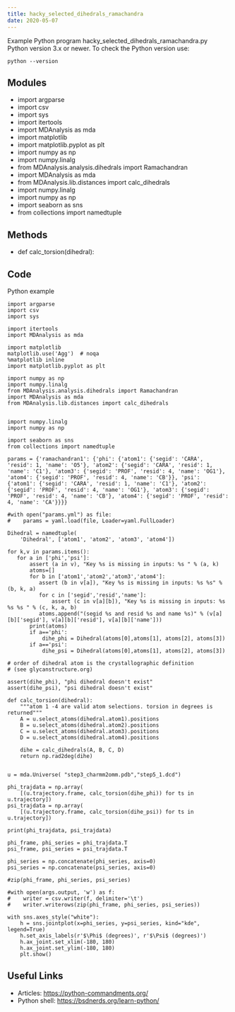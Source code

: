 ```yaml
---
title: hacky_selected_dihedrals_ramachandra
date: 2020-05-07
---
```

Example Python program hacky_selected_dihedrals_ramachandra.py
Python version 3.x or newer.
To check the Python version use:

    python --version

## Modules

* import argparse
* import csv
* import sys
* import itertools
* import MDAnalysis as mda
* import matplotlib
* import matplotlib.pyplot as plt
* import numpy as np
* import numpy.linalg
* from MDAnalysis.analysis.dihedrals import Ramachandran
* import MDAnalysis as mda
* from MDAnalysis.lib.distances import calc_dihedrals
* import numpy.linalg
* import numpy as np
* import seaborn as sns
* from collections import namedtuple

## Methods

* def calc_torsion(dihedral):

## Code

Python example

    
    import argparse
    import csv
    import sys
    
    import itertools
    import MDAnalysis as mda
    
    import matplotlib
    matplotlib.use('Agg')  # noqa
    %matplotlib inline
    import matplotlib.pyplot as plt
    
    import numpy as np
    import numpy.linalg
    from MDAnalysis.analysis.dihedrals import Ramachandran
    import MDAnalysis as mda
    from MDAnalysis.lib.distances import calc_dihedrals
    
    
    import numpy.linalg
    import numpy as np
    
    import seaborn as sns
    from collections import namedtuple
    
    params = {'ramachandran1': {'phi': {'atom1': {'segid': 'CARA', 'resid': 1, 'name': 'O5'}, 'atom2': {'segid': 'CARA', 'resid': 1, 'name': 'C1'}, 'atom3': {'segid': 'PROF', 'resid': 4, 'name': 'OG1'}, 'atom4': {'segid': 'PROF', 'resid': 4, 'name': 'CB'}}, 'psi': {'atom1': {'segid': 'CARA', 'resid': 1, 'name': 'C1'}, 'atom2': {'segid': 'PROF', 'resid': 4, 'name': 'OG1'}, 'atom3': {'segid': 'PROF', 'resid': 4, 'name': 'CB'}, 'atom4': {'segid': 'PROF', 'resid': 4, 'name': 'CA'}}}}
    
    #with open("params.yml") as file:
    #    params = yaml.load(file, Loader=yaml.FullLoader)
    
    Dihedral = namedtuple(
        'Dihedral', ['atom1', 'atom2', 'atom3', 'atom4'])
    
    for k,v in params.items():
       for a in ['phi','psi']:
           assert (a in v), "Key %s is missing in inputs: %s " % (a, k)
           atoms=[]
           for b in ['atom1','atom2','atom3','atom4']:
              assert (b in v[a]), "Key %s is missing in inputs: %s %s" % (b, k, a)
              for c in ['segid','resid','name']:
                  assert (c in v[a][b]), "Key %s is missing in inputs: %s %s %s " % (c, k, a, b)
              atoms.append("(segid %s and resid %s and name %s)" % (v[a][b]['segid'], v[a][b]['resid'], v[a][b]['name']))
           print(atoms)
           if a=='phi':
               dihe_phi = Dihedral(atoms[0],atoms[1], atoms[2], atoms[3])
           if a=='psi':
               dihe_psi = Dihedral(atoms[0],atoms[1], atoms[2], atoms[3])
    
    # order of dihedral atom is the crystallographic definition
    # (see glycanstructure.org)
    
    assert(dihe_phi), "phi dihedral doesn't exist"
    assert(dihe_psi), "psi dihedral doesn't exist"
    
    def calc_torsion(dihedral):
        """atom 1 -4 are valid atom selections. torsion in degrees is returned"""
        A = u.select_atoms(dihedral.atom1).positions
        B = u.select_atoms(dihedral.atom2).positions
        C = u.select_atoms(dihedral.atom3).positions
        D = u.select_atoms(dihedral.atom4).positions
    
        dihe = calc_dihedrals(A, B, C, D)
        return np.rad2deg(dihe)
    
    
    u = mda.Universe( "step3_charmm2omm.pdb","step5_1.dcd")
    
    phi_trajdata = np.array(
        [(u.trajectory.frame, calc_torsion(dihe_phi)) for ts in u.trajectory])
    psi_trajdata = np.array(
        [(u.trajectory.frame, calc_torsion(dihe_psi)) for ts in u.trajectory])
    
    print(phi_trajdata, psi_trajdata)
    
    phi_frame, phi_series = phi_trajdata.T
    psi_frame, psi_series = psi_trajdata.T
    
    phi_series = np.concatenate(phi_series, axis=0)
    psi_series = np.concatenate(psi_series, axis=0)
    
    #zip(phi_frame, phi_series, psi_series)
    
    #with open(args.output, 'w') as f:
    #    writer = csv.writer(f, delimiter='\t')
    #    writer.writerows(zip(phi_frame, phi_series, psi_series))
    
    with sns.axes_style("white"):
        h = sns.jointplot(x=phi_series, y=psi_series, kind="kde", legend=True)
        h.set_axis_labels(r'$\Phi$ (degrees)', r'$\Psi$ (degrees)')
        h.ax_joint.set_xlim(-180, 180)
        h.ax_joint.set_ylim(-180, 180)
        plt.show()
                                                               
    

## Useful Links

- Articles: https://python-commandments.org/
- Python shell: https://bsdnerds.org/learn-python/
